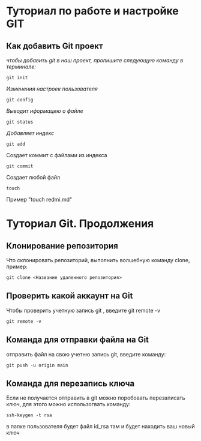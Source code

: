 # Туториал по работе и настройке GIT

## Как добавить Git проект

*чтобы добавить git в наш проект, пропишите следующую команду в терминале:*

```
git init
```
*Изменения настроек пользователя*

```
git config
```

*Выводит иформацию о файле*

```
git status
```

*Добавляет индекс*

```
git add
```
Создает коммит с файлами из индекса

```
git commit
```
Создает любой файл

```
touch
```
Пример "touch redmi.md"

# Туториал Git. Продолжения

## Клонирование репозитория

Что склонировать репозиторий, выполнить волшебную команду clone, пример:

```
git clone <Название удаленного репозитория>
```

## Проверить какой аккаунт на Git

Чтобы проверить учетную запись git , введите git remote -v

```
git remote -v
```

## Команда для отправки файла на Git 

отправить файл на свою учетню запись git, введите команду:
```
git push -u origin main
```

## Команда для перезапись ключа
Если не получается отправить в git можно поробовать перезаписать ключ, для этого можно использогвать команду:
```
ssh-keygen -t rsa
```
в папке пользователя будет файл id_rsa там и будет находить ваш новый ключ


